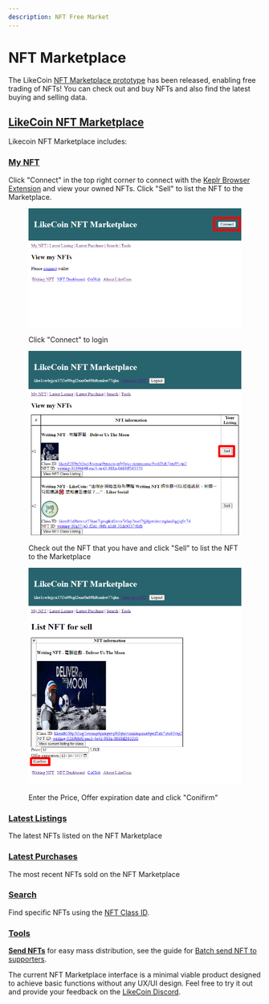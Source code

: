 ```yaml
---
description: NFT Free Market
---
```


# NFT Marketplace

The LikeCoin [NFT Marketplace prototype](https://likecoin.github.io/likecoin-nft-marketplace/) has been released, enabling free trading of NFTs! You can check out and buy NFTs and also find the latest buying and selling data.

## [**LikeCoin NFT Marketplace**](https://likecoin.github.io/likecoin-nft-marketplace/)

Likecoin NFT Marketplace includes:

### [**My NFT**](https://likecoin.github.io/likecoin-nft-marketplace/owned)

Click "Connect" in the top right corner to connect with the [Keplr Browser Extension](../../wallet/keplr/) and view your owned NFTs. Click "Sell" to list the NFT to the Marketplace.

<figure><img src="../../../.gitbook/assets/LikeCoin NFT Marketplace 1.png" alt=""><figcaption><p>Click "Connect" to login</p></figcaption></figure>

<figure><img src="../../../.gitbook/assets/LikeCoin NFT Marketplace 2.png" alt=""><figcaption><p>Check out the NFT that you have and click "Sell" to list the NFT to the Marketplace</p></figcaption></figure>

<figure><img src="../../../.gitbook/assets/LikeCoin NFT Marketplace 3.png" alt=""><figcaption><p>Enter the Price, Offer expiration date and click "Conifirm"</p></figcaption></figure>

### [**Latest Listings**](https://likecoin.github.io/likecoin-nft-marketplace/)

The latest NFTs listed on the NFT Marketplace

### [**Latest Purchases**](https://likecoin.github.io/likecoin-nft-marketplace/latest/purchase)

The most recent NFTs sold on the NFT Marketplace

### [**Search**](https://likecoin.github.io/likecoin-nft-marketplace/search/)

Find specific NFTs using the [NFT Class ID](nft-details.md#nft-class-id).

### [**Tools**](https://likecoin.github.io/likecoin-nft-marketplace/tools)

[**Send NFTs**](https://likecoin.github.io/likecoin-nft-marketplace/tools/send) for easy mass distribution, see the guide for [Batch send NFT to supporters](../transfer-writing-nft.md#batch-send-nft-to-supporters).

The current NFT Marketplace interface is a minimal viable product designed to achieve basic functions without any UX/UI design. Feel free to try it out and provide your feedback on the [LikeCoin Discord](https://discord.gg/likecoin).
